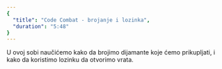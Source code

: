 ```yaml
---
{
  "title": "Code Combat - brojanje i lozinka",
  "duration": "5:48"
}
---
```


U ovoj sobi naučićemo kako da brojimo dijamante koje ćemo prikupljati, i kako da koristimo lozinku da otvorimo vrata.
